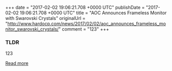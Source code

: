 +++
date = "2017-02-02 19:06:21.708 +0000 UTC"
publishDate = "2017-02-02 19:06:21.708 +0000 UTC"
title = "AOC Announces Frameless Monitor with Swarovski Crystals"
originalUrl = "http://www.hardocp.com/news/2017/02/02/aoc_announces_frameless_monitor_swarovski_crystals/"
comment = "123"
+++

### TLDR

123

[Read more](http://www.hardocp.com/news/2017/02/02/aoc_announces_frameless_monitor_swarovski_crystals/)
